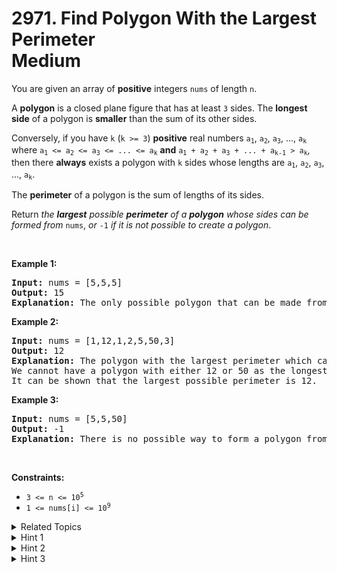 
# 2971. Find Polygon With the Largest Perimeter<br> Medium

<p>You are given an array of <strong>positive</strong> integers <code>nums</code> of length <code>n</code>.</p>

<p>A <strong>polygon</strong> is a closed plane figure that has at least <code>3</code> sides. The <strong>longest side</strong> of a polygon is <strong>smaller</strong> than the sum of its other sides.</p>

<p>Conversely, if you have <code>k</code> (<code>k &gt;= 3</code>) <strong>positive</strong> real numbers <code>a<sub>1</sub></code>, <code>a<sub>2</sub></code>, <code>a<sub>3</sub></code>, ..., <code>a<sub>k</sub></code> where <code>a<sub>1</sub> &lt;= a<sub>2</sub> &lt;= a<sub>3</sub> &lt;= ... &lt;= a<sub>k</sub></code> <strong>and</strong> <code>a<sub>1</sub> + a<sub>2</sub> + a<sub>3</sub> + ... + a<sub>k-1</sub> &gt; a<sub>k</sub></code>, then there <strong>always</strong> exists a polygon with <code>k</code> sides whose lengths are <code>a<sub>1</sub></code>, <code>a<sub>2</sub></code>, <code>a<sub>3</sub></code>, ..., <code>a<sub>k</sub></code>.</p>

<p>The <strong>perimeter</strong> of a polygon is the sum of lengths of its sides.</p>

<p>Return <em>the <strong>largest</strong> possible <strong>perimeter</strong> of a <strong>polygon</strong> whose sides can be formed from</em> <code>nums</code>, <em>or</em> <code>-1</code> <em>if it is not possible to create a polygon</em>.</p>

<p>&nbsp;</p>
<p><strong class="example">Example 1:</strong></p>

<pre>
<strong>Input:</strong> nums = [5,5,5]
<strong>Output:</strong> 15
<strong>Explanation:</strong> The only possible polygon that can be made from nums has 3 sides: 5, 5, and 5. The perimeter is 5 + 5 + 5 = 15.
</pre>

<p><strong class="example">Example 2:</strong></p>

<pre>
<strong>Input:</strong> nums = [1,12,1,2,5,50,3]
<strong>Output:</strong> 12
<strong>Explanation:</strong> The polygon with the largest perimeter which can be made from nums has 5 sides: 1, 1, 2, 3, and 5. The perimeter is 1 + 1 + 2 + 3 + 5 = 12.
We cannot have a polygon with either 12 or 50 as the longest side because it is not possible to include 2 or more smaller sides that have a greater sum than either of them.
It can be shown that the largest possible perimeter is 12.
</pre>

<p><strong class="example">Example 3:</strong></p>

<pre>
<strong>Input:</strong> nums = [5,5,50]
<strong>Output:</strong> -1
<strong>Explanation:</strong> There is no possible way to form a polygon from nums, as a polygon has at least 3 sides and 50 &gt; 5 + 5.
</pre>

<p>&nbsp;</p>
<p><strong>Constraints:</strong></p>

<ul>
	<li><code>3 &lt;= n &lt;= 10<sup>5</sup></code></li>
	<li><code>1 &lt;= nums[i] &lt;= 10<sup>9</sup></code></li>
</ul>


<details>

<summary> Related Topics </summary>

-	`Array`
-	`Greedy`
-	`Sorting`
-	`Prefix Sum`

</details>


<details>
<summary> Hint 1 </summary>
Sort the array.
</details>

<details>
<summary> Hint 2 </summary>
Use greedy algorithm. If we select an edge as the longest side, it is always better to pick up all the edges with length no longer than this longest edge.
</details>

<details>
<summary> Hint 3 </summary>
Note that the number of edges should not be less than 3.
</details>